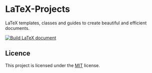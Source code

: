 # LaTeX-Projects
LaTeX templates, classes and guides to create beautiful and efficient documents.

[![Build LaTeX document](https://github.com/mihdicaballero/LaTeX-Projects/actions/workflows/LaTeX-Action.yml/badge.svg)](https://github.com/mihdicaballero/LaTeX-Projects/actions/workflows/LaTeX-Action.yml)


## Licence

This project is licensed under the [MIT](https://opensource.org/licenses/MIT) license.
